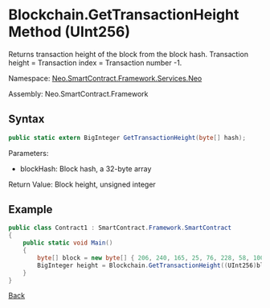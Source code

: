 # Blockchain.GetTransactionHeight Method (UInt256)

Returns transaction height of the block from the block hash. Transaction height = Transaction index = Transaction number -1.

Namespace: [Neo.SmartContract.Framework.Services.Neo](../../neo.md)

Assembly: Neo.SmartContract.Framework

## Syntax

```c#
public static extern BigInteger GetTransactionHeight(byte[] hash);
```

Parameters: 

- blockHash: Block hash, a 32-byte array

Return Value: Block height, unsigned integer

## Example

```c#
public class Contract1 : SmartContract.Framework.SmartContract
{
    public static void Main()
    {
        byte[] block = new byte[] { 206, 240, 165, 25, 76, 228, 58, 100, 117, 184, 213, 171, 61, 96, 34, 234, 129, 116, 60, 232, 71, 11, 231, 143, 195, 123, 5, 190, 250, 182, 14, 152 };
        BigInteger height = Blockchain.GetTransactionHeight((UInt256)block);
    }
}
```



[Back](../Blockchain.md)
